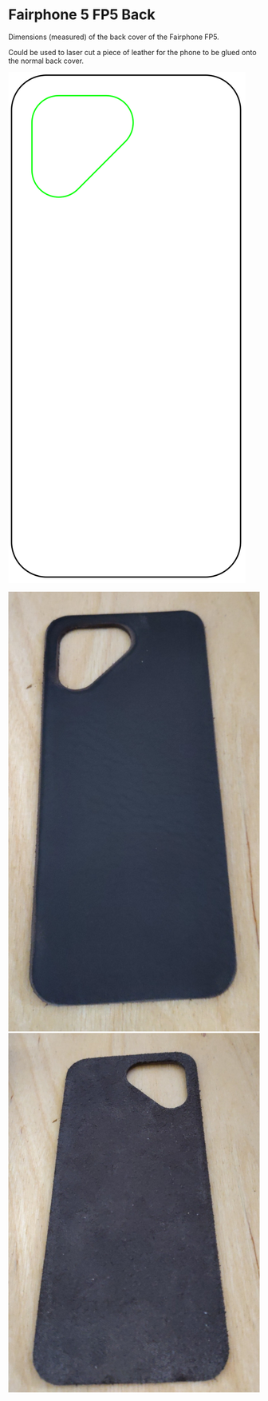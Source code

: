 # Fairphone 5 FP5 Back
Dimensions (measured) of the back cover of the Fairphone FP5.

Could be used to laser cut a piece of leather for the phone to be
glued onto the normal back cover.

![Fairphone 5 Back Cover Dimensions](./fp5back.svg)

![Fairphone 5 Photo 1](./fp5_162925.jpg)
![Fairphone 5 Photo 2](./fp5_162932.jpg)

